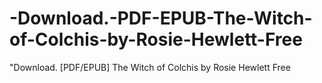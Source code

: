 # -Download.-PDF-EPUB-The-Witch-of-Colchis-by-Rosie-Hewlett-Free
"Download. [PDF/EPUB] The Witch of Colchis by Rosie Hewlett Free
